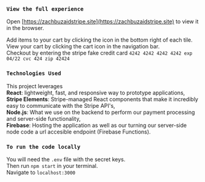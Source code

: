 ### `View the full experience`
Open [https://zachbuzaidstripe.site](https://zachbuzaidstripe.site) to view it in the browser.<br />

Add items to your cart by clicking the icon in the bottom right of each tile.<br />
View your cart by clicking the cart icon in the navigation bar.<br />
Checkout by entering the stripe fake credit card `4242 4242 4242 4242 exp 04/22 cvc 424 zip 42424`

### `Technologies Used`

This project leverages <br />
<b>React</b>: lightweight, fast, and responsive way to prototype applications,<br />
<b>Stripe Elements</b>: Stripe-managed React components that make it incredibly easy to communicate with the Stripe API's, <br />
<b>Node.js</b>: What we use on the backend to perform our payment processing and server-side functionality,<br />
<b>Firebase</b>: Hosting the application as well as our turning our server-side node code a url accesible endpoint (Firebase Functions).<br />

### `To run the code locally`

You will need the `.env` file with the secret keys.<br/>
Then run `npm start` in your terminal.<br />
Navigate to `localhost:3000`<br />

